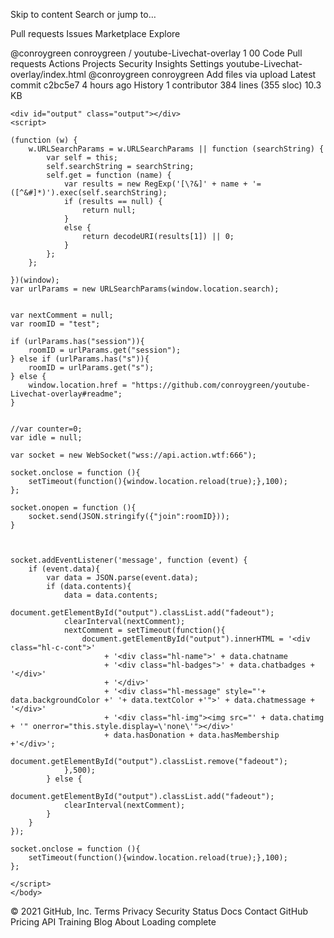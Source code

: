 Skip to content
Search or jump to…

Pull requests
Issues
Marketplace
Explore
 
@conroygreen 
conroygreen
/
youtube-Livechat-overlay
1
00
Code
Pull requests
Actions
Projects
Security
Insights
Settings
youtube-Livechat-overlay/index.html
@conroygreen
conroygreen Add files via upload
Latest commit c2bc5e7 4 hours ago
 History
 1 contributor
384 lines (355 sloc)  10.3 KB
  
<html style="font-size: 10px;font-family: Roboto, Arial, sans-serif;">
<head>
	<meta name="viewport" content="width=device-width, initial-scale=1" />
	<meta content="text/html;charset=utf-8" http-equiv="Content-Type" />
	<meta content="utf-8" http-equiv="encoding" />
	<link rel="shortcut icon" href="data:image/x-icon;," type="image/x-icon" />
	<title>Overlay Window</title>
	<meta name="title" content="YouTube Chat Overlay" />
	<script src="https://ajax.googleapis.com/ajax/libs/jquery/3.5.1/jquery.min.js"></script>
	<style>
:root {
    /* basic colors */
    --keyer-bg-color: #000; /* change for a chroma key if you want, beware profile avatars may key out */
    --comment-color: #fff;
    --comment-bg-color: #222; /* needs to be slightly above black to not get keyed out */
    --comment-border-radius: 6px;
    --comment-font-size: 40px;
    --author-color: #222;
    --author-bg-color: #651108;
    --author-avatar-border-color: #651108;
    --author-border-radius: 0px;
    --author-avatar-border-size: 3px;
    --author-avatar-size: 128px;
    --author-font-size: 30px;
    /* donation/superchat specific */
    --donation-color: #5a4211;
    --donation-bg-color: #fff;
    --donation-gradient-stop0: #BF953F;
    --donation-gradient-stop1: #ede599;
    --donation-gradient-stop2: #B38728;
    --donation-label-color: #fff;
    --donation-label-text: 'SUPERCHAT';
    --donation-shadow-color: #fff;

    --shown-comment-bg-color: #555555;
    --highlighted-comment-bg-color: #651108;

    /*
    LAYOUT
    */
    --comment-width: auto; /* go 100% for a full screen lower third style*/
    --comment-padding: 20px 40px 20px 145px;
    --comment-area-height: 30vh;
    --comment-scale: 1;
    --comment-area-size-offset: 0;
    --comment-area-bottom: 10px;
    /*
    STYLE
    */
    --font-family: Avenir Next, Helvetica, Geneva, Verdana, Arial, sans-serif;
    --highlight-chat-font-weight: 600;
    --author-font-weight: 700;
    --comment-font-weight: 600;
}

body {
    background-color: #0000;
	position: relative;
    left: 0px;
    overflow: hidden;
}

#output {
	transform: translateY(35px);
    transition: .5s all cubic-bezier(0.250, 0.250, 0.105, 1.2);
}
.fadeout {
	transform: translateY(340px) !important;
}
yt-live-chat-app {
    margin-bottom: var(--comment-area-height);
    height: calc(100vh - var(--comment-area-height)) !important;
}
.btn-clear {
    position: absolute;
    z-index: 99999;
    bottom: calc(var(--comment-area-height) + 60px);
    right: 20px;
    font-size: 30px;
    border: 1px #bbb solid;
    border-radius: 4px;
    color: #fff;
    background: #444;
}
.highlighted-comment {
    background-color: var(--highlighted-comment-bg-color) !important;
}
html[dark] .highlighted-comment #message.yt-live-chat-text-message-renderer {
    color: black;
}
html[dark] .highlighted-comment:hover #message.yt-live-chat-text-message-renderer {
    color: white;
}
html[dark] .highlighted-comment #author-name.yt-live-chat-author-chip {
    color: #444;
}
html[dark] .highlighted-comment:hover #author-name.yt-live-chat-author-chip {
    color: #DDD;
}
yt-live-chat-text-message-renderer:hover {
    background-color: #eee !important;
}
html[dark] yt-live-chat-text-message-renderer:hover {
    background-color: #444 !important;
}
yt-live-chat-text-message-renderer.shown-comment {
    background-color: var(--shown-comment-bg-color) !important;
    opacity: 0.4;
}
.shown-comment:hover {
    opacity: 0.5;
}
highlight-chat {
    font-family: var(--font-family);
    font-weight: var(--highlight-chat-font-weight);
    box-sizing: border-box;
    display: block;
    position: absolute;
    bottom: var(--comment-area-bottom);
    left: calc(var(--comment-area-size-offset) * -1px);
    right: calc(var(--comment-area-size-offset) * -1px);
    width: auto;
    height: var(--comment-area-height);
    z-index:99999999999;
    overflow: hidden;
    margin: 0px;
    padding: 40px 50px 40px 220px;
    background-color: var(--keyer-bg-color);
    color: #fff;
    font-size: 30px;
    transform: scale(var(--comment-scale));
}
highlight-chat.preview {
    border: 1px #ccc solid;
}
.hl-c-cont {
    position: relative;
    padding: 20px;
    width: 100%;
    margin: 0 auto;
    transition: .5s all cubic-bezier(0.250, 0.250, 0.105, 1.2);
}

.hl-name {
    position: absolute;
    top: -20px;
    left: 115px;
    font-weight: var(--author-font-weight);
    background: var(--author-bg-color);
    color: var(--author-color);
    padding: 10px;
    transform: rotate(-0deg);
    z-index: 1;
    border-radius: var(--author-border-radius);
    font-size: var(--author-font-size);
}
.hl-message {
    position: absolute;
    width: var(--comment-width);
    font-weight: var(--comment-font-weight);
    padding: var(--comment-padding);
    color: var(--comment-color);
    background-color: var(--comment-bg-color);
    border-radius: var(--comment-border-radius);
    font-size: var(--comment-font-size);
}
.hl-message img {
    width: 50px;
    vertical-align: middle;
}
.hl-message a {
    color: white;
}
.hl-img {
    position: absolute;
    top: 0;
    z-index: 1;
    left: 0px;
    width: var(--author-avatar-size);
    height: var(--author-avatar-size);
    background-color: var(--author-avatar-border-color);
    border-radius: 50%;
    border: 0;
    padding: var(--author-avatar-border-size);
}
.hl-img img {
    display: block;
    width: 100%;
    border-radius: 50%;
    z-index: 1;
}
/* overlay a very faint white layer to bump the blacks above the luma key cutoff */
.hl-img:after {
    content: '';
    display: block;
    height: 100%;
    width: 100%;
    top: 0;
    left: 0;
    border-radius: 50%;
    position:absolute;
    pointer-events: none;
    z-index: 3;
}
.hl-img::after {
    background: rgba(255,255,255,.04);
    mix-blend-mode: lighten;
}

.hl-badges {
  display: inline-block;
  margin-left: 5px;
}
.hl-badges img.yt-live-chat-author-badge-renderer {
  width: 24px;
  height: 24px;
}

.donation {
    position: absolute;
    display: block;
    text-align: center;
    left: 10px;
    top: 108px;
    z-index: 3;
    min-width: 128px;
    border-radius: 10px;
    padding: 30px 5px 0;
    overflow: hidden;
    background: linear-gradient(to right, var(--donation-gradient-stop0), var(--donation-gradient-stop1), var(--donation-gradient-stop2));
    color: var(--donation-color);
    transform: rotate(-5deg) translateX(-50%);
}
.membership {
    padding: 10px 10px 5px 10px;
}
.donation::before {
    position: absolute;
    top: 0;
    left: 0;
    width: 100%;
    font-size: 18px;
    text-align: center;
    background-color: rgba(0, 0, 0, 0.23);
    border-radius: 10px 10px 0 0;
    padding: 5px 0 0;
    display: block;
    content: var(--donation-label-text);
    color: var(--donation-label-color);
}
.membership::before {
    content: '';
}
.donation::after {
    content: '';
    position: absolute;
    top: -50%;
    left: 0;
    height: 200%;
    width: 1px;
    background-color: var(--donation-bg-color);
    box-shadow: 0 0 20px 20px var(--donation-shadow-color);
    opacity: 0.7;
    transform: rotate(9deg) translate3D(250px, 0, 0);
    animation: superchat 3s ease-in-out infinite;
}
@keyframes superchat {
    from {
        transform: rotate(9deg) translate3D(-250px, 0, 0);
    }
}

/* hide chat input to give more space to the chat */
/*
#input-panel, yt-live-chat-viewer-engagement-message-renderer {
	display: none !important;
}
*/

yt-live-chat-item-list-renderer {
	margin-bottom: 20px;
}

yt-live-chat-text-message-renderer {
    font-size: 24px !important;
    line-height: 32px;
}


yt-live-chat-text-message-renderer,
yt-live-chat-paid-message-renderer,
yt-live-chat-membership-item-renderer {
    cursor: pointer;
}

yt-live-chat-text-message-renderer[is-deleted],
yt-live-chat-paid-message-renderer[is-deleted],
yt-live-chat-membership-item-renderer[is-deleted] {
    cursor: default;
}
	</style>
</head>
<body>

	<div id="output" class="output"></div>
	<script>
	
	(function (w) {
		w.URLSearchParams = w.URLSearchParams || function (searchString) {
			var self = this;
			self.searchString = searchString;
			self.get = function (name) {
				var results = new RegExp('[\?&]' + name + '=([^&#]*)').exec(self.searchString);
				if (results == null) {
					return null;
				}
				else {
					return decodeURI(results[1]) || 0;
				}
			};
		};

	})(window);
	var urlParams = new URLSearchParams(window.location.search);
	
	
	var nextComment = null;
	var roomID = "test";
	
	if (urlParams.has("session")){
		roomID = urlParams.get("session");
	} else if (urlParams.has("s")){
		roomID = urlParams.get("s");
	} else {
		window.location.href = "https://github.com/conroygreen/youtube-Livechat-overlay#readme";
	}
	
	
	//var counter=0;
	var idle = null;
	
	var socket = new WebSocket("wss://api.action.wtf:666");
		
	socket.onclose = function (){
		setTimeout(function(){window.location.reload(true);},100);
	};
	
	socket.onopen = function (){
		socket.send(JSON.stringify({"join":roomID}));
	}
	
	

	socket.addEventListener('message', function (event) {
		if (event.data){
			var data = JSON.parse(event.data);
			if (data.contents){
				data = data.contents;
				document.getElementById("output").classList.add("fadeout");
				clearInterval(nextComment);
				nextComment = setTimeout(function(){
					document.getElementById("output").innerHTML = '<div class="hl-c-cont">'
						 + '<div class="hl-name">' + data.chatname
						 + '<div class="hl-badges">' + data.chatbadges + '</div>'
						 + '</div>'
						 + '<div class="hl-message" style="'+ data.backgroundColor +' '+ data.textColor +'">' + data.chatmessage + '</div>'
						 + '<div class="hl-img"><img src="' + data.chatimg + '" onerror="this.style.display=\'none\'"></div>'
						 + data.hasDonation + data.hasMembership +'</div>';
					document.getElementById("output").classList.remove("fadeout");
				},500);
			} else {
				document.getElementById("output").classList.add("fadeout");
				clearInterval(nextComment);
			}
		}
	});
	
	socket.onclose = function (){
		setTimeout(function(){window.location.reload(true);},100);
	};
	
	</script>
	</body>
</html>
© 2021 GitHub, Inc.
Terms
Privacy
Security
Status
Docs
Contact GitHub
Pricing
API
Training
Blog
About
Loading complete
